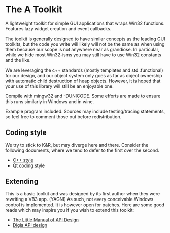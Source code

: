 # The A Toolkit

A lightweight toolkit for simple GUI applications that wraps Win32 functions.
Features lazy widget creation and event callbacks.

The toolkit is generally designed to have similar concepts as the leading GUI
toolkits, but the code you write will likely will not be the same as when using
them because our scope is not anywhere near as grandiose.  In particular, while
we hide most Win32-isms you may still have to use Win32 constants and the like.

We are leveraging the c++ standards (mostly templates and std::functional) for
our design, and our object system only goes as far as object ownership with
automatic child destruction of heap objects.  However, it is hoped that your
use of this library will still be an enjoyable one.

Compile with mingw32 and -DUNICODE.  Some efforts are made to ensure this runs
similarly in Windows and in wine.

Example program included.  Sources may include testing/tracing statements, so
feel free to comment those out before redistribution.

## Coding style

We try to stick to K&R, but may diverge here and there.  Consider the following
documents, where we tend to defer to the first over the second.

* [C++ style](http://geosoft.no/development/cppstyle.html)
* [Qt coding style](https://wiki.qt.io/Qt_Coding_Style)

## Extending

This is a basic toolkit and was designed by its first author when they were
rewriting a VB3 app. (YAGNI)  As such, not every conceivable Windows control is
implemented.  It is however open for patches.  Here are some good reads which
may inspire you if you wish to extend this toolkit:

* [The Little Manual of API Design](https://people.mpi-inf.mpg.de/~jblanche/api-design.pdf)
* [Digia API design](https://doc.qt.io/archives/qq/qq13-apis.html)

